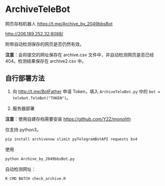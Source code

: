 # ArchiveTeleBot

网页存档机器人 <https://t.me/Archive_by_2049bbsBot>

<http://206.189.252.32:8088/>

附带自动检测保存的网页是否仍然有效。

**注意**：会将提交的网址保存在 archive.csv 文件中，并自动检测网页是否已经404。检测结果保存在 archive2.csv 中。

## 自行部署方法

1. 向 <http://t.me/BotFather> 申请 Token，填入 `ArchiveTeleBot.py` 中的 `bot = telebot.TeleBot("TOKEN")`。

2. 服务器部署

**注意**：使用自建存档需要安装 <https://github.com/Y2Z/monolith>

仅支持 python3。

```bash
pip install archivenow slimit pyTelegramBotAPI requests bs4
```

使用

```python
python Archive_by_2049bbsBot.py
```

自动检测网址：

  ```R
  R CMD BATCH check_archive.R
  ```
